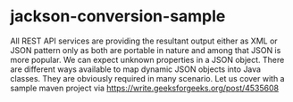 # jackson-conversion-sample
All REST API services are providing the resultant output either as XML or JSON pattern only as both are portable in nature and among that JSON is more popular. We can expect unknown properties in a JSON object. There are different ways available to map dynamic JSON objects into Java classes. They are obviously required in many scenario. 
Let us cover with a sample maven project via https://write.geeksforgeeks.org/post/4535608
